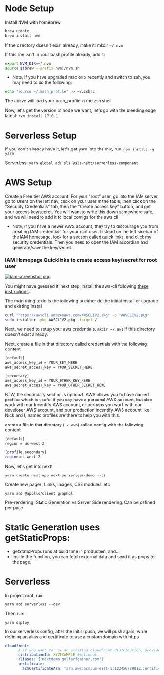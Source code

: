 # Node Setup
Install NVM with homebrew

```bash
brew update
brew install nvm
```

If the directory doesn't exist already, make it: mkdir `~/.nvm`

If this line isn't in your bash profile already, add it:

```bash
export NVM_DIR=~/.nvm
source $(brew --prefix nvm)/nvm.sh
```

* Note, if you have upgraded mac os x recently and switch to zsh, you may need to do the following:

```bash
echo "source ~/.bash_profile" >> ~/.zshrc
```

The above will load your bash_profile in the zsh shell.

Now, let's get the version of node we want, let's go with the bleeding edge latest:
`nvm install 17.0.1`

# Serverless Setup

If you don't already have it, let's get yarn into the mix, run:
`npm install -g yarn`

Serverless:
`yarn global add sls @sls-next/serverless-component`

# AWS Setup

Create a Free tier AWS account. For your "root" user, go into the IAM server, go to Users on the left nav, click on your user in the table, then click on the "Security Credentials" tab, then the "Create access key" button, and get your access key/secret. You will want to write this down somewhere safe, and we will need to add it to local configs for the aws cli

* Note, if you have a newer AWS account, they try to discourage you from creating IAM credentials for your root user. Instead on the left sidebar of the IAM homepage, look for a section called quick links, and click my security credentials. Then you need to open the IAM accordian and generate/save the key/secret.

### IAM Homepage Quicklinks to create access key/secret for root user
[![iam-screenshot.png](https://i.postimg.cc/6qG83P02/iam-screenshot.png)](https://postimg.cc/64tWbYFt)

You might have guessed it, next step, install the aws-cli following [these instructions](https://docs.aws.amazon.com/cli/latest/userguide/install-cliv2-mac.html).

The main thing to do is the following to either do the initial install or upgrade and existing install

```bash
curl "https://awscli.amazonaws.com/AWSCLIV2.pkg" -o "AWSCLIV2.pkg"
sudo installer -pkg AWSCLIV2.pkg -target /
```

Next, we need to setup your aws credentials.
`mkdir ~/.aws` if this directory doesn't exist already.

Next, create a file in that directory called credentials with the following content:

```bash
[default]
aws_access_key_id = YOUR_KEY_HERE
aws_secret_access_key = YOUR_SECRET_HERE

[secondary]
aws_access_key_id = YOUR_OTHER_KEY_HERE
aws_secret_access_key = YOUR_OTHER_SECRET_HERE
```

BTW, the secondary section is optional. AWS allows you to have named profiles which is useful if you say have a personal AWS account, but also work with our Incentify AWS account, or perhaps you work with our developer AWS account, and our production incentify AWS account like Nick and I, named profiles are there to help you with this.

create a file in that directory (`~/.aws`) called config with the following content:

```bash
[default]
region = us-west-2

[profile secondary]
region=us-west-2
```

Now, let's get into next!

`yarn create next-app next-serverless-demo --ts`

Create new pages, Links, Images, CSS modules, etc

`yarn add @apollo/client graphql`

Pre-rendering: Static Generation vs Server Side rendering. Can be defined per page 

# Static Generation uses getStaticProps:
* getStaticProps runs at build time in production, and…
* Inside the function, you can fetch external data and send it as props to the page.

# Serverless 

In project root, run:

`yarn add serverless --dev`

Then run:

`yarn deploy`

In our serverless config, after the initial push, we will push again, while defining an alias and certificate to use a custom domain with https

```yml
cloudfront:
      # if you want to use an existing cloudfront distribution, provide it here
      distributionId: XYZEXAMPLE #optional
      aliases: ["nextdemo.golferfgather.com"]
      certificate:
        acmCertificateArn: "arn:aws:acm:us-east-1:123456789012:certificate/12345678-1234-1234-1234-123456789012"
```